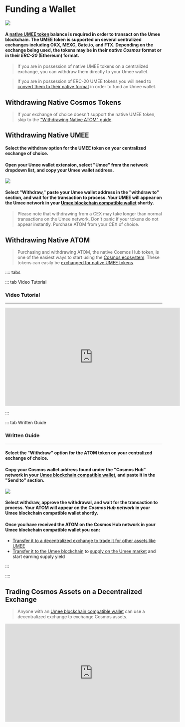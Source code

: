 # Funding a Wallet

![](/bg/funding-a-wallet.png)

#### A [native UMEE token](/overview/umee-token.html#token-format) balance is required in order to transact on the Umee blockchain. The UMEE token is supported on several centralized exchanges including OKX, MEXC, Gate.io, and FTX. Depending on the exchange being used, the tokens may be in their _**native Cosmos**_ format or in their _**ERC-20**_ (Ethereum) format.

> If you are in possession of native UMEE tokens on a centralized exchange, you can withdraw them directly to your Umee wallet.

> If you are in possession of ERC-20 UMEE tokens you will need to [convert them to their native format](/users/using-the-web-app/transferring-tokens) in order to fund an Umee wallet.

## Withdrawing Native Cosmos Tokens

> If your exchange of choice doesn't support the native UMEE token, skip to the ["Withdrawing Native ATOM" guide](/users/getting-started/funding-wallet.html#withdrawing-native-atom).

## Withdrawing Native UMEE 

#### Select the withdraw option for the UMEE token on your centralized exchange of choice.

#### Open your Umee wallet extension, select "Umee" from the network dropdown list, and copy your Umee wallet address.

![](/bg/copy-umee-address.gif)

#### Select "Withdraw," paste your Umee wallet address in the "withdraw to" section, and wait for the transaction to process. Your UMEE will appear on the Umee network in your [Umee blockchain compatible wallet](/users/getting-started/creating-wallet.html#creating-an-umee-blockchain-compatible-wallet) shortly.

> Please note that withdrawing from a CEX may take longer than normal transactions on the Umee network. Don't panic if your tokens do not appear instantly. Purchase ATOM from your CEX of choice.

## Withdrawing Native ATOM

> Purchasing and withdrawing ATOM, the native Cosmos Hub token, is one of the easiest ways to start using the [Cosmos ecosystem](/users/blockchai-basics/what-is-cosmos). These tokens can easily be [exchanged for native UMEE tokens](/users/getting-started/funding-wallet.html#trading-cosmos-assets-on-a-decentralized-exchange).

:::: tabs

::: tab Video Tutorial

### Video Tutorial

****

<iframe width="560" height="315" src="https://www.youtube.com/embed/2CI7xGxCRl4" title="YouTube video player" frameborder="0" allow="accelerometer; autoplay; clipboard-write; encrypted-media; gyroscope; picture-in-picture" allowfullscreen></iframe>

:::

::: tab Written Guide

### Written Guide

****

#### Select the "Withdraw" option for the ATOM token on your centralized exchange of choice.

#### Copy your Cosmos wallet address found under the "Cosmos Hub" network in your [Umee blockchain compatible wallet](/users/getting-started/creating-wallet.html#creating-an-umee-blockchain-compatible-wallet), and paste it in the "Send to" section.

![](/bg/copy-cosmos-address.gif)

#### Select withdraw, approve the withdrawal, and wait for the transaction to process. Your ATOM will appear on the _Cosmos Hub network_ in your Umee blockchain compatible wallet shortly.

#### Once you have received the ATOM on the Cosmos Hub network in your Umee blockchain compatible wallet you can:

* [Transfer it to a decentralized exchange to trade it for other assets like UMEE](/users/getting-started/funding-wallet.html#trading-cosmos-assets-on-a-decentralized-exchange)
* [Transfer it to the Umee blockchain](/users/using-the-web-app/transferring-tokens) to [supply on the Umee market](/users/using-the-web-app/supply-withdraw) and start earning supply yield

:::

::::

## Trading Cosmos Assets on a Decentralized Exchange

> Anyone with an [Umee blockchain compatible wallet](/users/getting-started/creating-wallet.html#creating-an-umee-blockchain-compatible-wallet) can use a decentralized exchange to exchange Cosmos assets.

<iframe width="560" height="315" src="https://www.youtube.com/embed/d5EL_71b9I8" title="YouTube video player" frameborder="0" allow="accelerometer; autoplay; clipboard-write; encrypted-media; gyroscope; picture-in-picture" allowfullscreen></iframe>